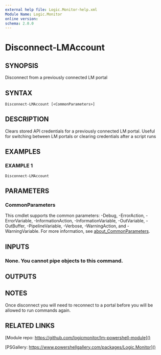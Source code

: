 ```yaml
---
external help file: Logic.Monitor-help.xml
Module Name: Logic.Monitor
online version:
schema: 2.0.0
---
```


# Disconnect-LMAccount

## SYNOPSIS
Disconnect from a previously connected LM portal

## SYNTAX

```
Disconnect-LMAccount [<CommonParameters>]
```

## DESCRIPTION
Clears stored API credentials for a previously connected LM portal.
Useful for switching between LM portals or clearing credentials after a script runs

## EXAMPLES

### EXAMPLE 1
```
Disconnect-LMAccount
```

## PARAMETERS

### CommonParameters
This cmdlet supports the common parameters: -Debug, -ErrorAction, -ErrorVariable, -InformationAction, -InformationVariable, -OutVariable, -OutBuffer, -PipelineVariable, -Verbose, -WarningAction, and -WarningVariable. For more information, see [about_CommonParameters](http://go.microsoft.com/fwlink/?LinkID=113216).

## INPUTS

### None. You cannot pipe objects to this command.
## OUTPUTS

## NOTES
Once disconnect you will need to reconnect to a portal before you will be allowed to run commands again.

## RELATED LINKS

[Module repo: https://github.com/logicmonitor/lm-powershell-module]()

[PSGallery: https://www.powershellgallery.com/packages/Logic.Monitor]()

